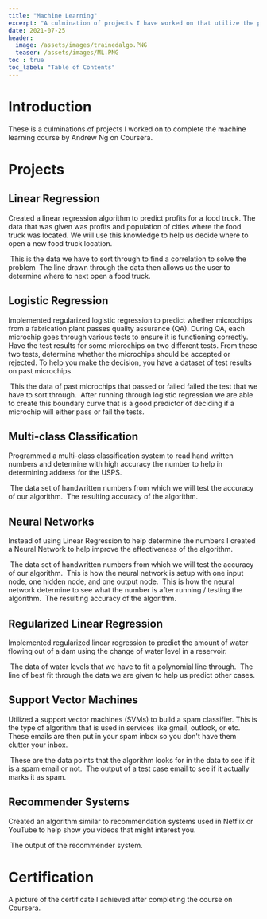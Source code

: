 ```yaml
---
title: "Machine Learning"
excerpt: "A culmination of projects I have worked on that utilize the power of machine learning."
date: 2021-07-25
header:
  image: /assets/images/trainedalgo.PNG
  teaser: /assets/images/ML.PNG
toc : true
toc_label: "Table of Contents"
---
```


# Introduction
These is a culminations of projects I worked on to complete the machine learning course by Andrew Ng on Coursera. 

# Projects
## Linear Regression
Created a linear regression algorithm to predict profits for a food truck. The data that was given was profits and population of cities where the food truck was located. We will use this knowledge to help us decide where to open a new food truck location. 

<img src="/assets/images/lr1.PNG" alt="">
This is the data we have to sort through to find a correlation to solve the problem

<img src="/assets/images/lr2.PNG" alt=""> 
The line drawn through the data then allows us the user to determine where to next open a food truck.

## Logistic Regression
Implemented regularized logistic regression to predict whether microchips from a fabrication plant passes quality assurance (QA). During QA, each microchip goes through various tests to ensure it is functioning correctly. Have the test results for some microchips on two different tests. From these two tests, determine whether the microchips should be accepted or rejected. To help you make the decision, you have a dataset of test results on past microchips.

<img src="/assets/images/machineLearning/LRData.PNG" alt="">
This the data of past microchips that passed or failed failed the test that we have to sort through.

<img src="/assets/images/machineLearning/LRBoundary.PNG" alt="">
After running through logistic regression we are able to create this boundary curve that is a good predictor of deciding if a microchip will either pass or fail the tests.

## Multi-class Classification
Programmed a multi-class classification system to read hand written numbers and determine with high accuracy the number to help in determining address for the USPS.

<img src="/assets/images/machineLearning/MCCData.PNG" alt="">
The data set of handwritten numbers from which we will test the accuracy of our algorithm.

<img src="/assets/images/machineLearning/LRAccuracy.PNG" alt="">
The resulting accuracy of the algorithm.

## Neural Networks
Instead of using Linear Regression to help determine the numbers I created a Neural Network to help improve the effectiveness of the algorithm.

<img src="/assets/images/machineLearning/MCCData.PNG" alt="">
The data set of handwritten numbers from which we will test the accuracy of our algorithm.

<img src="/assets/images/machineLearning/NNModel.PNG" alt="">
This is how the neural network is setup with one input node, one hidden node, and one output node.

<img src="/assets/images/machineLearning/NNVisualized.PNG" alt="">
This is how the neural network determine to see what the number is after running / testing the algorithm.

<img src="/assets/images/machineLearning/NNAccuracy.PNG" alt="">
The resulting accuracy of the algorithm.

## Regularized Linear Regression
Implemented regularized linear regression to predict the amount of water flowing out of a dam using the change of water level in a reservoir.

<img src="/assets/images/machineLearning/RLRData.PNG" alt="">
The data of water levels that we have to fit a polynomial line through.

<img src="/assets/images/machineLearning/RLRFitted.PNG" alt="">
The line of best fit through the data we are given to help us predict other cases.

## Support Vector Machines
Utilized a support vector machines (SVMs) to build
a spam classifier. This is the type of algorithm that is used in services like gmail, outlook, or etc. These emails are then put in your spam inbox so you don't have them clutter your inbox.

<img src="/assets/images/machineLearning/SpamIdentity.PNG" alt="">
These are the data points that the algorithm looks for in the data to see if it is a spam email or not.

<img src="/assets/images/machineLearning/SpamTest.PNG" alt="">
The output of a test case email to see if it actually marks it as spam.

## Recommender Systems
Created an algorithm similar to recommendation systems used in Netflix or YouTube to help show you videos that might interest you. 

<img src="/assets/images/machineLearning/RSOutput.PNG" alt="">
The output of the recommender system.

# Certification
A picture of the certificate I achieved after completing the course on Coursera.

<img src="/assets/images/machineLearning/Certification.PNG" alt="">